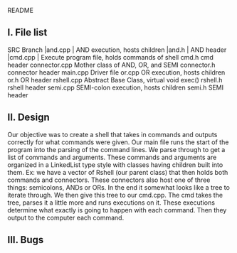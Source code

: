 README

I. File list
------------
SRC Branch
|and.cpp   |				AND execution, hosts children
|and.h     |			AND header
|cmd.cpp   |				Execute program file, holds commands of shell
	cmd.h				cmd header
	connector.cpp		Mother class of AND, OR, and SEMI
	connector.h			connector header
	main.cpp			Driver file
	or.cpp				OR execution, hosts children
	or.h				OR header
	rshell.cpp			Abstract Base Class, virtual void exec()
	rshell.h			rshell header
	semi.cpp			SEMI-colon execution, hosts children
	semi.h				SEMI header

II. Design
-----------

Our objective was to create a shell that takes in commands and outputs correctly for what commands were given.
Our main file runs the start of the program into the parsing of the command lines. We parse through to get a 
list of commands and arguments. These commands and arguments are organized in a LinkedList type style with classes
having children built into them. Ex: we have a vector of Rshell (our parent class) that then holds both commands
and connectors. These connectors also host one of three things: semicolons, ANDs or ORs. In the end it somewhat 
looks like a tree to iterate through. We then give this tree to our cmd.cpp. The cmd takes the tree, parses it
a little more and runs executions on it. These executions determine what exactly is going to happen with each command. 
Then they output to the computer each command.

III. Bugs
-----------

